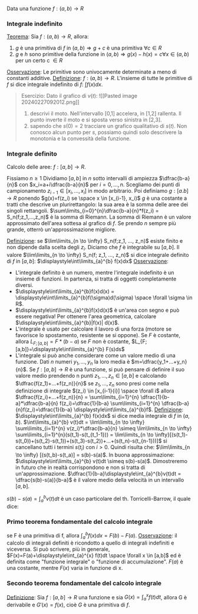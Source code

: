 Data una funzione $f:(a,b) \to R$












### Integrale indefinito
<u>Teorema</u>: Sia $f:(a,b) \to R$, allora:
1. $g$ è una primitiva di $f$ in $(a,b) \Rightarrow g+c$ è una primitiva $\forall c \in R$
2. $g$ e $h$ sono primitive della funzione in $(a,b) \Rightarrow g(x)-h(x)=c \forall x \in (a,b)$ per un certo c $\in R$

<u>Osservazione</u>: Le primitive sono univocamente determinate a meno di constanti additive.
<u>Definizione</u>: $f:(a,b) \to R$. L'insieme di tutte le primitive di $f$ si dice integrale indefinito di $f$: $\displaystyle\int f(x)dx$.

> Esercizio: Dato il grafico di $v(t)$:
> ![[Pasted image 20240227092012.png]]
> 1. descrivi il moto.
	Nell'intervallo [0,1] accelera, in [1,2] rallenta. 
	Il punto inverte il moto e si sposta verso sinistra in [2,3].
>2. sapendo che $s(0)=2$ tracciare un grafico qualitativo di $s(t)$.
	Non conosco alcun punto per $s$, possiamo quindi solo descrivere la monotonia e la convessità della funzione.

### Integrale definito
Calcolo delle aree: $f:[a,b] \to R$.

Fissiamo $n \geq 1$ Dividiamo $[a,b]$ in $n$ sotto intervalli di ampiezza $\dfrac{b-a}{n}$ con $x_i=a+i\dfrac{b-a}{n}$ per $i=0, ..., n$.
Scegliamo dei punti di campionamento $z_{i-1} \in [x_i,...,x_i$] in modo arbitrario.
Poi definiamo $g:[a.b] \to R$ ponendo $g(x)=f(z_i) se \space x \in [x_{i-1}, x_i)$
$g$ è una costante a tratti che descrive un plurirettangolo: la sua area è la somma delle aree dei singoli rettangoli.
$\sum\limits_{i=0}^{n}\dfrac{b-a}{n}*f(z_i) = S_n(f;z_1,...,z_n)$ è la somma di Riemann.
La somma di Riemann è un valore approssimato dell'area sottesa al grafico di $f$.
Se prendo $n$ sempre più grande, otterrò un'approssimazione migliore.

<u>Definizione</u>: se $\lim\limits_{n \to \infty} S_n(f;z_1, ..., z_n)$ esiste finito e non dipende dalla scelta degli $z_i$. Diciamo che $f$ è integrabile su $[a,b]$.
Il valore $\lim\limits_{n \to \infty} S_n(f; z_1, ..., z_n)$ si dice integrale definito di $f$ in $[a,b]$: $\displaystyle\int\limits_{a}^{b} f(x)dx$ 
<u>Osservazione</u>:
- L'integrale definito è un numero, mentre l'integrale indefinito è un insieme di funzioni. In partenza, si tratta di oggetti completamente diversi.
- $\displaystyle\int\limits_{a}^{b}f(x)d(x) = \displaystyle\int\limits_{a}^{b}f(\sigma)d(\sigma) \space \forall \sigma \in R$.
- $\displaystyle\int\limits_{a}^{b}f(x)d(x)$ è un'area con segno e può essere negativa! Per ottenere l'area geometrica, calcolare $\displaystyle\int\limits_{a}^{b}|f(x)| d(x)$.
- L'integrale è usato per calcolare il lavoro di una forza (motore se favorisce lo spostamento, resistente se si oppone).
	Se $F$ è costante, allora $L_{F;[a,b]}=F*(b-a)$  se $F$ non è costante, $L_{F;[a,b]}=\displaystyle\int\limits_{a}^{b} F(s)ds$
- L'integrale si può anche considerare come un valore medio di una funzione. Dati $n$ numeri $y_1,...,y_n$ la loro media è $m=\dfrac{y_1+...+y_n}{n}$. Se $f:[a,b] \to R$ è una funzione, si può pensare di definire il suo valore medio prendendo n punti $z_1,...,z_n \in [a,b]$ e calcolando $\dfrac{f(z_1)+...+f(z_n)}{n}$ se $z_1,...,z_n$ sono presi come nella definizione di integrale $(z_i) \in [x_{i-1}{i}] \space \forall i$ allora $\dfrac{f(z_i)+...+f(z_n)}{n} = \sum\limits_{i=1}^{n} \dfrac{1}{b-a}*\dfrac{b-a}{n} f(z_i)=\dfrac{1}{b-a} \sum\limits_{i=1}^{n} \dfrac{b-a}{n}f(z_i)=\dfrac{1}{b-a} \displaystyle\int\limits_{a}^{b}f$.
<u>Definizione</u>: $\displaystyle\int\limits_{a}^{b} f(x)dx$ si dice media integrale di $f$ in $(a,b)$.
$\int\limits_{a}^{b} v(t)dt = \lim\limits_{n \to \infty} \sum\limits_{i=1}^{n} v(z_i)*\dfrac{b-a}{n} \simeq  \lim\limits_{n \to \infty} \sum\limits_{i=1}^{n}(s(t_1)-s(t_{t_1-1})) = \lim\limits_{n \to \infty}[(s(t_1)-s(t_0))+(s(t_2)-s(t_1))+(s(t_3)-s(t_2))+...+(s(t_n)-s(t_{n-1}))]$ si cancellano tutti i termini $s(t_i)$ con $i>0$.
Quindi risulta che: $\lim\limits_{n \to \infty} [(s(t_b)-s(t_a)] = s(b)-s(a)$.
In buona approssimazione: $\displaystyle\int\limits_{a}^{b} v(t)dt \simeq s(b)-s(a)$. Dimostreremo in futuro che in realtà corrispondono e non si tratta di un'approssimazione.
$\dfrac{1}{b-a}\displaystyle\int_{a}^{b}v(t)dt = \dfrac{s(b)-s(a)}{b-a}$ è il valore medio della velocità in un intervallo $[a,b]$.

$s(b)-s(a)=\displaystyle\int_{a}^{b} v(t)dt$ è un caso particolare del th. Torricelli-Barrow, il quale dice:
### Primo teorema fondamentale del calcolo integrale
se F è una primitiva di f, allora $\displaystyle\int_{a}^{b} f(x)dx=F(b)-F(a)$.
<u>Osservazione</u>: il calcolo di integrali definiti è ricondotto a quello di integrali indefiniti e viceversa.
Si può scrivere, più in generale, $F(x)=F(a)+\displaystyle\int_{a}^{x} f(t)dt \space \forall x \in [a,b]$ ed è definita come "funzione integrale" o "funzione di accumulazione".
$F(a)$ è una costante, mentre $F(x)$ varia in funzione di x.

### Secondo teorema fondamentale del calcolo integrale
<u>Definizione</u>: Sia $f:[a,b] \to R$ una funzione  e sia $G(x)=\displaystyle\int_{a}^{x}f(t)dt$, allora G è derivabile e $G'(x)=f(x)$, cioè $G$ è una primitiva di $f$.